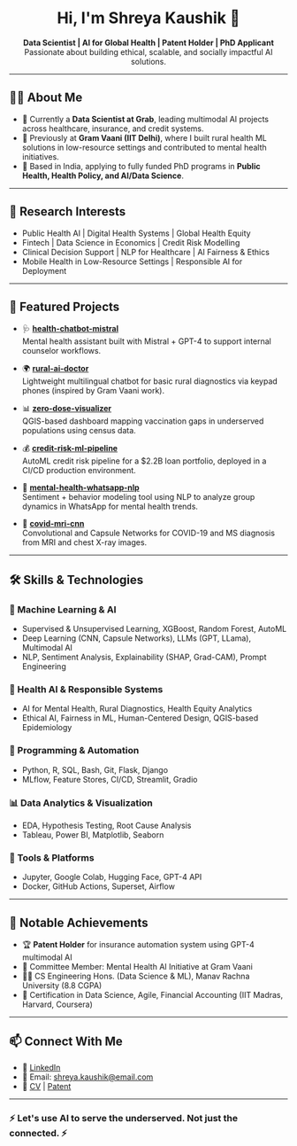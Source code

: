 <h1 align="center">Hi, I'm Shreya Kaushik 👋</h1>

<p align="center">
  <strong>Data Scientist | AI for Global Health | Patent Holder | PhD Applicant</strong><br>
  Passionate about building ethical, scalable, and socially impactful AI solutions.
</p>

---

## 👩‍💻 About Me

- 💼 Currently a **Data Scientist at Grab**, leading multimodal AI projects across healthcare, insurance, and credit systems.
- 🌱 Previously at **Gram Vaani (IIT Delhi)**, where I built rural health ML solutions in low-resource settings and contributed to mental health initiatives.
- 📍 Based in India, applying to fully funded PhD programs in **Public Health, Health Policy, and AI/Data Science**.

---

## 🔬 Research Interests

- Public Health AI | Digital Health Systems | Global Health Equity
- Fintech | Data Science in Economics | Credit Risk Modelling   
- Clinical Decision Support | NLP for Healthcare | AI Fairness & Ethics  
- Mobile Health in Low-Resource Settings | Responsible AI for Deployment  

---

## 🧪 Featured Projects

- 🩺 **[health-chatbot-mistral](https://github.com/yourrepo)**  
  Mental health assistant built with Mistral + GPT-4 to support internal counselor workflows.

- 🌍 **[rural-ai-doctor](https://github.com/yourrepo)**  
  Lightweight multilingual chatbot for basic rural diagnostics via keypad phones (inspired by Gram Vaani work).

- 📊 **[zero-dose-visualizer](https://github.com/yourrepo)**  
  QGIS-based dashboard mapping vaccination gaps in underserved populations using census data.

- 💰 **[credit-risk-ml-pipeline](https://github.com/yourrepo)**  
  AutoML credit risk pipeline for a $2.2B loan portfolio, deployed in a CI/CD production environment.

- 🧘 **[mental-health-whatsapp-nlp](https://github.com/yourrepo)**  
  Sentiment + behavior modeling tool using NLP to analyze group dynamics in WhatsApp for mental health trends.

- 🧠 **[covid-mri-cnn](https://github.com/yourrepo)**  
  Convolutional and Capsule Networks for COVID-19 and MS diagnosis from MRI and chest X-ray images.

---

## 🛠️ Skills & Technologies

### 🔬 Machine Learning & AI
- Supervised & Unsupervised Learning, XGBoost, Random Forest, AutoML
- Deep Learning (CNN, Capsule Networks), LLMs (GPT, LLama), Multimodal AI
- NLP, Sentiment Analysis, Explainability (SHAP, Grad-CAM), Prompt Engineering

### 🧠 Health AI & Responsible Systems
- AI for Mental Health, Rural Diagnostics, Health Equity Analytics  
- Ethical AI, Fairness in ML, Human-Centered Design, QGIS-based Epidemiology  

### 🧰 Programming & Automation
- Python, R, SQL, Bash, Git, Flask, Django  
- MLflow, Feature Stores, CI/CD, Streamlit, Gradio  

### 📊 Data Analytics & Visualization
- EDA, Hypothesis Testing, Root Cause Analysis  
- Tableau, Power BI, Matplotlib, Seaborn  

### 📄 Tools & Platforms
- Jupyter, Google Colab, Hugging Face, GPT-4 API  
- Docker, GitHub Actions, Superset, Airflow  

---

## 🧾 Notable Achievements

- 🏆 **Patent Holder** for insurance automation system using GPT-4 multimodal AI  
- 🧩 Committee Member: Mental Health AI Initiative at Gram Vaani  
- 🧑‍🎓 CS Engineering Hons. (Data Science & ML), Manav Rachna University (8.8 CGPA)  
- 📜 Certification in Data Science, Agile, Financial Accounting (IIT Madras, Harvard, Coursera)

---

## 📫 Connect With Me

- 💼 [LinkedIn](https://linkedin.com/in/your-profile)  
- 📧 Email: shreya.kaushik@email.com  
- 📄 [CV](https://link-to-your-cv.com) | [Patent](https://link-to-your-patent.com)

---

### ⚡ Let's use AI to serve the underserved. Not just the connected. ⚡
